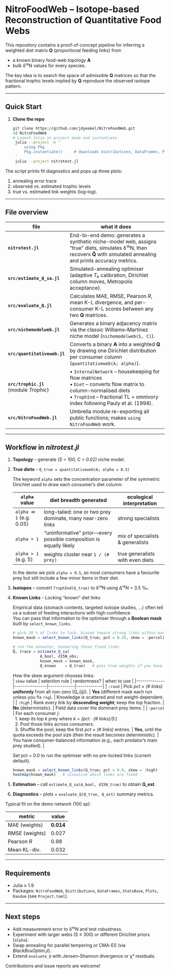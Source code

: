 # NitroFoodWeb – Isotope-based Reconstruction of Quantitative Food Webs

This repository contains a proof-of-concept pipeline for inferring a weighted
diet matrix **Q** (proportional feeding links) from

* a known binary food-web topology **A**  
* bulk δ¹⁵N values for every species.

The key idea is to search the space of admissible **Q** matrices so that the
fractional trophic levels implied by **Q** reproduce the observed isotope
pattern.

---

## Quick Start

1. **Clone the repo**

   ```bash
   git clone https://github.com/jdyeakel/NitroFoodWeb.git
   cd NitroFoodWeb
   # Launch Julia in project mode and instantiate
    julia --project -e '
        using Pkg
        Pkg.instantiate()     # downloads Distributions, DataFrames, Plots, …
    '
    julia --project nitrotest.jl
    ```


The script prints fit diagnostics and pops up three plots:

1. annealing error trace  
2. observed vs. estimated trophic levels  
3. true vs. estimated link weights (log–log).

---

## File overview

| file | what it does |
|------|--------------|
| **`nitrotest.jl`** | End-to-end demo: generates a synthetic niche-model web, assigns “true” diets, simulates δ¹⁵N, then recovers **Q̂** with simulated annealing and prints accuracy metrics. |
| **`src/estimate_Q_sa.jl`** | Simulated-annealing optimiser (adaptive *T₀* calibration, Dirichlet column moves, Metropolis acceptance). |
| **`src/evaluate_Q.jl`** | Calculates MAE, RMSE, Pearson *R*, mean K-L divergence, and per-consumer K-L scores between any two **Q** matrices. |
| **`src/nichemodelweb.jl`** | Generates a binary adjacency matrix via the classic Williams–Martinez niche model (`nichemodelweb(S, C)`). |
| **`src/quantitativeweb.jl`** | Converts a binary **A** into a weighted **Q** by drawing one Dirichlet distribution per consumer column (`quantitativeweb(A; alpha)`). |
| **`src/trophic.jl`** <br>(module *Trophic*) | • `InternalNetwork` – housekeeping for flow matrices <br>• `Diet` – converts flow matrix to column-normalised diets <br>• `TrophInd` – fractional TL + omnivory index following Pauly et al. (1998). |
| **`src/NitroFoodWeb.jl`** | Umbrella module re-exporting all public functions; makes `using NitroFoodWeb` work. |

---

## Workflow in *nitrotest.jl*

1. **Topology** – generate *(S = 100, C = 0.02)* niche model.  
2. **True diets** – `Q_true = quantitativeweb(A; alpha = 0.5)`

   The keyword `alpha` sets the concentration parameter of the symmetric
   Dirichlet used to draw each consumer’s diet column:

   | `alpha` value | diet breadth generated | ecological interpretation |
   |---------------|------------------------|---------------------------|
   | `alpha ≪ 1` (e.g. 0.05) | long-tailed: one or two prey dominate, many near-zero links | strong specialists |
   | `alpha = 1`  | “uninformative” prior—every possible composition is equally likely | mix of specialists & generalists |
   | `alpha > 1` (e.g. 5)  | weights cluster near `1 / (# prey)` | true generalists with even diets |

   In the demo we pick `alpha = 0.5`, so most consumers have a favourite prey
   but still include a few minor items in their diet.  
3. **Isotopes** – convert `TrophInd(Q_true)` to δ¹⁵N using Δ¹⁵N = 3.5 ‰.  
4. **Known Links** - Locking “known” diet links

    Empirical data (stomach contents, targeted isotope studies, …) often tell us a subset of feeding interactions with high confidence.  
    You can pass that information to the optimiser through a **Boolean mask** built by `select_known_links`.

    ```julia
    # pick 20 % of links to lock, biased toward strong links within each consumer
    known_mask = select_known_links(Q_true; pct = 0.20, skew = :percol)

    # run the annealer, honouring those fixed links
    Q̂, trace = estimate_Q_sa(
                A_bool, d15N_obs;
                known_mask = known_mask,
                Q_known    = Q_true)   # pass true weights if you have them
    ```
    How the skew argument chooses links:  
    | `skew` value | selection rule | randomness? | when to use |
    |--------------|----------------|-------------|-------------|
    | `:rand` | Pick *pct × (# links)* **uniformly** from all non-zero \(Q_{ij}\). | **Yes** (different mask each run unless you fix `rng`). | Knowledge is scattered and not weight-dependent. |
    | `:high` | Rank every link by **descending weight**; keep the top fraction. | **No** (deterministic). | Field data cover the dominant prey items. |
    | `:percol` | For each consumer *j*: <br> 1. keep its top *k* prey where *k = ⌈pct · (# links)/S⌉*.<br> 2. Pool those links across consumers.<br> 3. Shuffle the pool; keep the first *pct × (# links)* entries. | **Yes**, until the quota exceeds the pool size (then the result becomes deterministic). | You have consumer-balanced information (e.g., each predator’s main prey studied). |

    Set pct = 0.0 to run the optimiser with no pre-locked links (current default).
    ```julia
    known_mask = select_known_links(Q_true; pct = 0.0, skew = :high)
    heatmap(known_mask)   # visualise which links are fixed
    ```
4. **Estimation** – call `estimate_Q_sa(A_bool, d15N_true)` to obtain **Q_est**.  
5. **Diagnostics** – plots + `evaluate_Q(Q_true, Q_est)` summary metrics.

Typical fit on the demo network (100 sp):

| metric | value |
|--------|-------|
| MAE (weights) | **0.014** |
| RMSE (weights)| 0.027 |
| Pearson *R*   | 0.98 |
| Mean KL-div.  | 0.032 |

---

## Requirements

* Julia ≥ 1.9  
* Packages: `NitroFoodWeb`, `Distributions`, `DataFrames`, `StatsBase`,
  `Plots`, `Random` (see `Project.toml`).

---

## Next steps

* Add measurement error to δ¹⁵N and test robustness.  
* Experiment with larger webs (S ≥ 300) or different Dirichlet priors (`alpha`).  
* Swap annealing for parallel tempering or CMA-ES (via *BlackBoxOptim.jl*).  
* Extend `evaluate_Q` with Jensen–Shannon divergence or χ² residuals.

Contributions and issue reports are welcome!  
